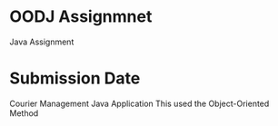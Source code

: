 # OODJ Assignmnet
Java Assignment

# Submission Date
Courier Management Java Application
This used the Object-Oriented Method
